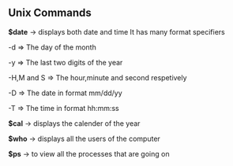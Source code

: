 ## Unix Commands

**$date** -> displays both date and time 
 It has many format specifiers

 -d => The day of the month

 -y => The last two digits of the year

 -H,M and S => The hour,minute and second respetively

 -D => The date in format mm/dd/yy

 -T => The time in format hh:mm:ss
 

**$cal** -> displays the calender of the year 

**$who** -> displays all the users of the computer

**$ps** -> to view all the processes that are going on 

